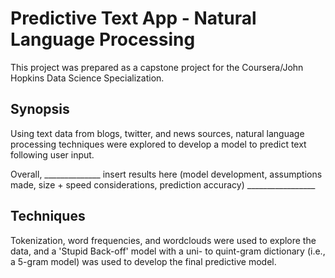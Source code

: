 # Predictive Text App - Natural Language Processing
This project was prepared as a capstone project for the Coursera/John Hopkins Data Science Specialization.

## Synopsis
Using text data from blogs, twitter, and news sources, natural language processing techniques were explored to develop a model to predict text following user input. 

Overall, ______________ insert results here (model development, assumptions made, size + speed considerations, prediction accuracy) _________________

## Techniques
Tokenization, word frequencies, and wordclouds were used to explore the data, and a 'Stupid Back-off' model with a uni- to quint-gram dictionary (i.e., a 5-gram model) was used to develop the final predictive model. 




